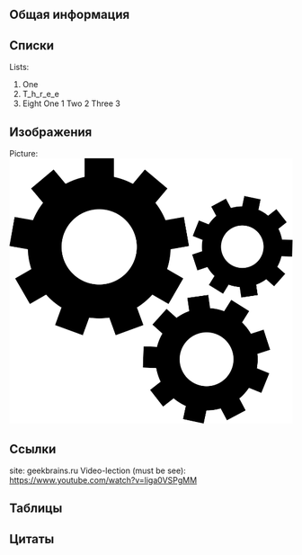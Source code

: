 ## Общая информация
## 
##
##

## Списки
Lists:
1. One
3. T_h_r_e_e
8. Eight
One 1
Two 2
Three 3

## Изображения
Picture:
![Image Test](img1.png)
## Ссылки
site: geekbrains.ru
Video-lection (must be see): https://www.youtube.com/watch?v=liga0VSPgMM

## Таблицы

## Цитаты

